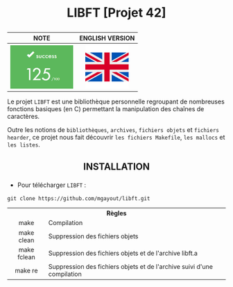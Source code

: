 # <p align="center">LIBFT [Projet 42]</p>

<div align="center">
	<table>
		<tr><th>NOTE</th>
		<th>ENGLISH VERSION</th></tr>
		<tr><th><img src="https://github.com/mgayout/mgayout/blob/main/img/note/125.png" height="100"></th>
		<th><a href= "https://github.com/mgayout/libft/blob/main/eng/README.md"><img src="https://github.com/mgayout/mgayout/blob/main/img/english.png" height="100"></a></th></tr>
	</table>
</div>

Le projet `LIBFT` est une bibliothèque personnelle regroupant de nombreuses fonctions basiques (en C) permettant la manipulation des chaînes de caractères.

Outre les notions de `bibliothèques`, `archives`, `fichiers objets` et `fichiers hearder`, ce projet nous fait découvrir `les fichiers Makefile`, `les mallocs` et `les listes`. 

## <p> </p>

## <p align="center">INSTALLATION</p>

* Pour télécharger `LIBFT` :

```shell
git clone https://github.com/mgayout/libft.git
```
<div align="center">
	<table>
		<tr><th colspan="2" align="center">Règles</th></tr>
		<tr><td align="center">make</td>
		<td>Compilation</td></tr>
		<tr><td align="center">make clean</td>
		<td>Suppression des fichiers objets</td></tr>
		<tr><td align="center">make fclean</td>
		<td>Suppression des fichiers objets et de l'archive libft.a</td></tr>
		<tr><td align="center">make re</td>
		<td>Suppression des fichiers objets et de l'archive suivi d'une compilation</td></tr>
	</table>
</div>